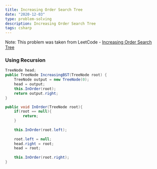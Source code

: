 ```yaml
---
title: Increasing Order Search Tree
date: "2020-12-03"
type: problem-solving
description: Increasing Order Search Tree
tags: csharp
---
```


Note: This problem was taken from LeetCode - [Increasing Order Search Tree](https://leetcode.com/problems/increasing-order-search-tree/)

### Using Recursion

```csharp
TreeNode head;
public TreeNode IncreasingBST(TreeNode root) {
	TreeNode output = new TreeNode(0);
	head = output;
	this.InOrder(root);
	return output.right;
}

public void InOrder(TreeNode root){
	if(root == null){
		return;
	}
	
	this.InOrder(root.left);
	
	root.left = null;
	head.right = root;
	head = root;
	
	this.InOrder(root.right);
}
```
